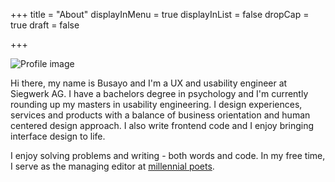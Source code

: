+++
title = "About"
displayInMenu = true
displayInList = false
dropCap = true
draft = false

+++

![Profile image](/about/images/profile-img.jpg)

Hi there, my name is Busayo and I'm a UX and usability engineer at Siegwerk AG. I have a bachelors degree in psychology and I'm currently rounding up my masters in usability engineering. I design experiences, services and products with a balance of business orientation and human centered design approach. I also write frontend code and I enjoy bringing interface design to life.

I enjoy solving problems and writing - both words and code. In my free time, I serve as the managing editor at [millennial poets](https://medium.com/@millennialpoets).


